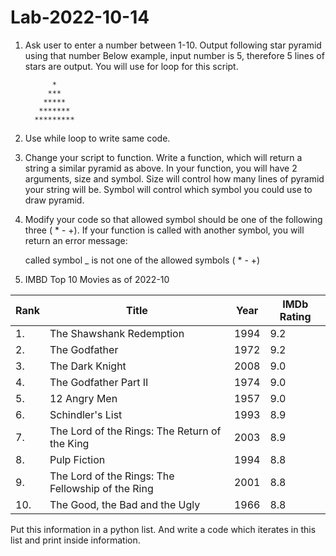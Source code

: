 # Lab-2022-10-14

1. Ask user to enter a number between 1-10.
Output following star pyramid using that number
Below example, input number is 5, therefore 5 lines of stars are output.
You will use for loop for this script.

		     *
		    ***
		   *****
		  *******
		 *********

2. Use while loop to write same code.

3. Change your script to function.
Write a function, which will return a string a similar pyramid as above.
In your function, you will have 2 arguments, size and symbol.
Size will control how many lines of pyramid your string will be.
Symbol will control which symbol you could use to draw pyramid.

4. Modify your code so that allowed symbol should be one of the following three ( * - +). 
If your function is called with another symbol, you will return an error message: 

	called symbol _ is not one of the allowed symbols ( * - +)

5. IMBD Top 10 Movies as of 2022-10

| Rank | Title                                             | Year | IMDb Rating |
|------|---------------------------------------------------|------|-------------|
| 1.   | The Shawshank Redemption                          | 1994 | 9.2         |
| 2.   | The Godfather                                     | 1972 | 9.2         |
| 3.   | The Dark Knight                                   | 2008 | 9.0         |
| 4.   | The Godfather Part II                             | 1974 | 9.0         |
| 5.   | 12 Angry Men                                      | 1957 | 9.0         |
| 6.   | Schindler's List                                  | 1993 | 8.9         |
| 7.   | The Lord of the Rings: The Return of the King     | 2003 | 8.9         |
| 8.   | Pulp Fiction                                      | 1994 | 8.8         |
| 9.   | The Lord of the Rings: The Fellowship of the Ring | 2001 | 8.8         |
| 10.  | The Good, the Bad and the Ugly                    | 1966 | 8.8         |

Put this information in a python list.
And write a code which iterates in this list and print inside information.



